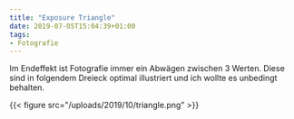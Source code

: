 ```yaml
---
title: "Exposure Triangle"
date: 2019-07-05T15:04:39+01:00
tags:
- Fotografie
---
```


Im Endeffekt ist Fotografie immer ein Abwägen zwischen 3 Werten.
Diese sind in folgendem Dreieck optimal illustriert und ich wollte es
unbedingt behalten.

{{< figure src="/uploads/2019/10/triangle.png" >}}
